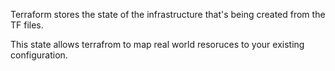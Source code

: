 Terraform stores the state of the infrastructure that's being created from the TF files. 

This state allows terrafrom to map real world resoruces to your existing configuration.
